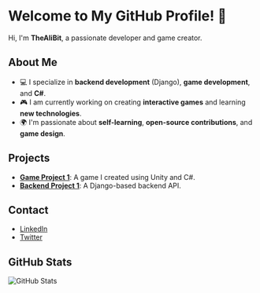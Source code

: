 # Welcome to My GitHub Profile! 👋

Hi, I'm **TheAliBit**, a passionate developer and game creator.

## About Me
- 💻 I specialize in **backend development** (Django), **game development**, and **C#**.
- 🎮 I am currently working on creating **interactive games** and learning **new technologies**.
- 🌍 I'm passionate about **self-learning**, **open-source contributions**, and **game design**.

## Projects
- [**Game Project 1**](https://github.com/TheAliBit/gameproject1): A game I created using Unity and C#.
- [**Backend Project 1**](https://github.com/TheAliBit/backendproject1): A Django-based backend API.

## Contact
- [LinkedIn](https://www.linkedin.com/in/yourprofile)
- [Twitter](https://twitter.com/yourhandle)

## GitHub Stats
![GitHub Stats](https://github-readme-stats.vercel.app/api?username=TheAliBit&show_icons=true)
